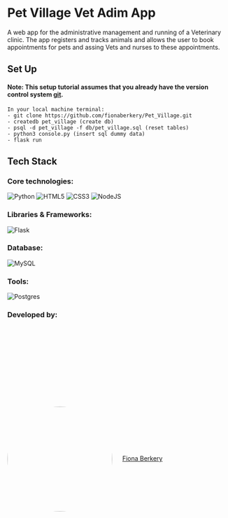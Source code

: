 # Pet Village Vet Adim App

A web app for the administrative management and running of a Veterinary clinic. The app registers and tracks animals
and allows the user to book appointments for pets and assing Vets and nurses to these appointments. 

## Set Up

#### Note: This setup tutorial assumes that you already have the version control system <a href="https://git-scm.com/">git</a>.
```
In your local machine terminal:
- git clone https://github.com/fionaberkery/Pet_Village.git
- createdb pet_village (create db)
- psql -d pet_village -f db/pet_village.sql (reset tables)
- python3 console.py (insert sql dummy data)
- flask run
```
## Tech Stack

### Core technologies:
![Python](https://img.shields.io/badge/python-3670A0?style=for-the-badge&logo=python&logoColor=ffdd54)
![HTML5](https://img.shields.io/badge/html5-%23E34F26.svg?style=for-the-badge&logo=html5&logoColor=white)
![CSS3](https://img.shields.io/badge/css3-%231572B6.svg?style=for-the-badge&logo=css3&logoColor=white)
![NodeJS](https://img.shields.io/badge/node.js-6DA55F?style=for-the-badge&logo=node.js&logoColor=white)

### Libraries & Frameworks:
![Flask](https://img.shields.io/badge/flask-%23000.svg?style=for-the-badge&logo=flask&logoColor=white)

### Database:
![MySQL](https://img.shields.io/badge/mysql-%2300f.svg?style=for-the-badge&logo=mysql&logoColor=white)

### Tools:
![Postgres](https://img.shields.io/badge/postgres-%23316192.svg?style=for-the-badge&logo=postgresql&logoColor=white)

### Developed by:
<div style="margin-top: 5vh">
    <a href="https://github.com/fionaberkery">
        <img src="https://user-images.githubusercontent.com/101260084/176209448-c20cc64c-4a9b-44f8-b2f0-a769229cc799.png" style="border-radius:50%; vertical-align:middle; width:6vh; margin-right: 2vw"></a>
    <a href="https://github.com/fionaberkery">Fiona Berkery</a>
</div>




